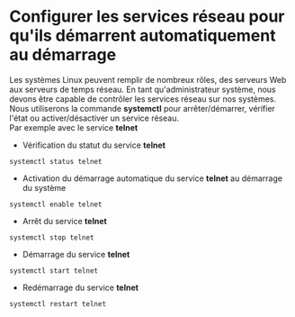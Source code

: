 # Configurer les services réseau pour qu'ils démarrent automatiquement au démarrage

Les systèmes Linux peuvent remplir de nombreux rôles, des serveurs Web aux serveurs de temps réseau. En tant qu'administrateur système, nous devons être capable de contrôler les services réseau sur nos systèmes. 
<br>
Nous utiliserons la commande **systemctl** pour arrêter/démarrer, vérifier l'état ou activer/désactiver un service réseau.
<br>
Par exemple avec le service **telnet**

- Vérification du statut du service **telnet**

```
systemctl status telnet
```

- Activation du démarrage automatique du service **telnet** au démarrage du système

```
systemctl enable telnet
```

- Arrêt du service **telnet**

```
systemctl stop telnet
```

- Démarrage du service **telnet**

```
systemctl start telnet
```

- Redémarrage du service **telnet**

```
systemctl restart telnet
```